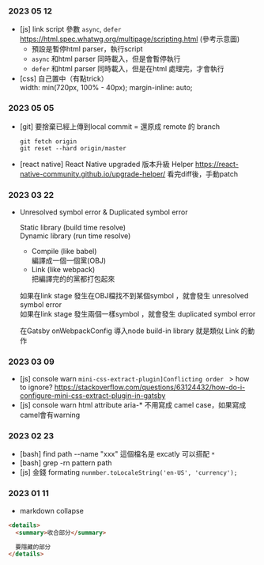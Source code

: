 ### 2023 05 12
- [js] link script 參數 `async`, `defer` https://html.spec.whatwg.org/multipage/scripting.html  (參考示意圖)
  - 預設是暫停html parser，執行script
  - `async` 和html parser 同時載入，但是會暫停執行
  - `defer` 和html parser 同時載入，但是在html 處理完，才會執行
- [css] 自己置中（有點trick）  
  width: min(720px, 100% - 40px);
  margin-inline: auto;

### 2023 05 05
- [git] 要捨棄已經上傳到local commit = 還原成 remote 的 branch
  ```
  git fetch origin
  git reset --hard origin/master
  ```
- [react native] React Native upgraded 版本升級 Helper https://react-native-community.github.io/upgrade-helper/
  看完diff後，手動patch
  
### 2023 03 22
- Unresolved symbol error & Duplicated symbol error  
  
  Static library (build time resolve)  
  Dynamic library (run time resolve)  
  
  - Compile (like babel)  
  編譯成一個一個黨(OBJ)  
  - Link (like webpack)  
  把編譯完的的黨都打包起來   
  
  如果在link stage 發生在OBJ檔找不到某個symbol ，就會發生 unresolved symbol error  
  如果在link stage 發生兩個一樣symbol ，就會發生 duplicated symbol error  

  在Gatsby onWebpackConfig 導入node build-in library 就是類似 Link 的動作  

### 2023 03 09
- [js] console warn `mini-css-extract-plugin]Conflicting order ` > how to ignore? https://stackoverflow.com/questions/63124432/how-do-i-configure-mini-css-extract-plugin-in-gatsby
- [js] console warn html attribute aria-* 不用寫成 camel case，如果寫成camel會有warning


### 2023 02 23
- [bash] find path --name "xxx" 這個檔名是 excatly 可以搭配 `*`
- [bash] grep -rn pattern path 
- [js] 金錢 formating `nunmber.toLocaleString('en-US', 'currency');`

### 2023 01 11
- markdown collapse
```md
<details>
  <summary>收合部分</summary>

  要隱藏的部分
</details>
```
